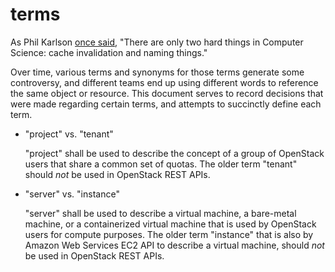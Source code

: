 terms
=====

As Phil Karlson [once said](hardthings), "There are only two hard
things in Computer Science: cache invalidation and naming things."

Over time, various terms and synonyms for those terms generate some
controversy, and different teams end up using different words to reference the
same object or resource. This document serves to record decisions that were
made regarding certain terms, and attempts to succinctly define each term.

* "project" vs. "tenant"

  "project" shall be used to describe the concept of a group of OpenStack
  users that share a common set of quotas. The older term "tenant" should
  *not* be used in OpenStack REST APIs.

* "server" vs. "instance"

  "server" shall be used to describe a virtual machine, a bare-metal machine,
  or a containerized virtual machine that is used by OpenStack users for
  compute purposes. The older term "instance" that is also by Amazon Web
  Services EC2 API to describe a virtual machine, should *not* be used in
  OpenStack REST APIs.

[processes]: https://wiki.openstack.org/wiki/How_To_Contribute
[hardthings]: http://martinfowler.com/bliki/TwoHardThings.html
